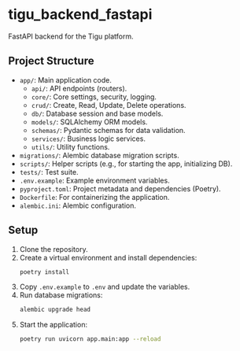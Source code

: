 # tigu_backend_fastapi

FastAPI backend for the Tigu platform.

## Project Structure

- `app/`: Main application code.
  - `api/`: API endpoints (routers).
  - `core/`: Core settings, security, logging.
  - `crud/`: Create, Read, Update, Delete operations.
  - `db/`: Database session and base models.
  - `models/`: SQLAlchemy ORM models.
  - `schemas/`: Pydantic schemas for data validation.
  - `services/`: Business logic services.
  - `utils/`: Utility functions.
- `migrations/`: Alembic database migration scripts.
- `scripts/`: Helper scripts (e.g., for starting the app, initializing DB).
- `tests/`: Test suite.
- `.env.example`: Example environment variables.
- `pyproject.toml`: Project metadata and dependencies (Poetry).
- `Dockerfile`: For containerizing the application.
- `alembic.ini`: Alembic configuration.

## Setup

1.  Clone the repository.
2.  Create a virtual environment and install dependencies:
    ```bash
    poetry install
    ```
3.  Copy `.env.example` to `.env` and update the variables.
4.  Run database migrations:
    ```bash
    alembic upgrade head
    ```
5.  Start the application:
    ```bash
    poetry run uvicorn app.main:app --reload
    ```
